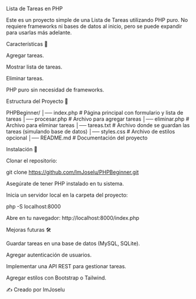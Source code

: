 Lista de Tareas en PHP

Este es un proyecto simple de una Lista de Tareas utilizando PHP puro.
No requiere frameworks ni bases de datos al inicio, pero se puede expandir para usarlas más adelante.

Características 📌

Agregar tareas.

Mostrar lista de tareas.

Eliminar tareas.

PHP puro sin necesidad de frameworks.

Estructura del Proyecto 📂

PHPBeginner/
│── index.php        # Página principal con formulario y lista de tareas
│── procesar.php     # Archivo para agregar tareas
│── eliminar.php     # Archivo para eliminar tareas
│── tareas.txt       # Archivo donde se guardan las tareas (simulando base de datos)
│── styles.css       # Archivo de estilos opcional
│── README.md        # Documentación del proyecto

Instalación 🚀

Clonar el repositorio:

git clone https://github.com/ImJoselu/PHPBeginner.git

Asegúrate de tener PHP instalado en tu sistema.

Inicia un servidor local en la carpeta del proyecto:

php -S localhost:8000

Abre en tu navegador: http://localhost:8000/index.php

Mejoras futuras 🛠️

Guardar tareas en una base de datos (MySQL, SQLite).

Agregar autenticación de usuarios.

Implementar una API REST para gestionar tareas.

Agregar estilos con Bootstrap o Tailwind.

✍️ Creado por ImJoselu

